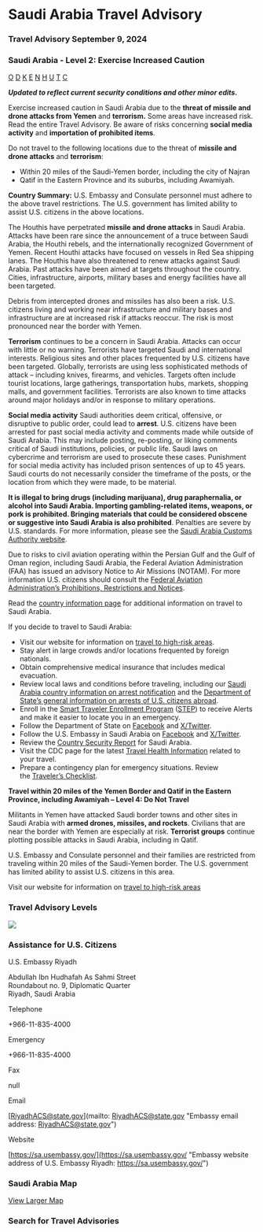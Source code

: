 # Saudi Arabia Travel Advisory

### Travel Advisory September 9, 2024

### Saudi Arabia - Level 2: Exercise Increased Caution

[O](javascript:void(0); "Tool Tip: Other")
[D](javascript:void(0); "Tool Tip: Wrongful Detention")
[K](javascript:void(0); "Tool Tip: Kidnap and Hostage")
[E](javascript:void(0); "Tool Tip: Event")
[N](javascript:void(0); "Tool Tip: Disaster")
[H](javascript:void(0); "Tool Tip: Health")
[U](javascript:void(0); "Tool Tip: Civil Unrest")
[T](javascript:void(0); "Tool Tip: Terrorism")
[C](javascript:void(0); "Tool Tip: Crimes")

***Updated to reflect current security conditions and other minor edits.***

Exercise increased caution in Saudi Arabia due to the **threat of missile and drone attacks from Yemen** and **terrorism.** Some areas have increased risk. Read the entire Travel Advisory. Be aware of risks concerning **social media activity** and **importation of prohibited items**.

Do not travel to the following locations due to the threat of **missile and drone attacks** and **terrorism**:

* Within 20 miles of the Saudi-Yemen border, including the city of Najran
* Qatif in the Eastern Province and its suburbs, including Awamiyah.

**Country Summary:** U.S. Embassy and Consulate personnel must adhere to the above travel restrictions. The U.S. government has limited ability to assist U.S. citizens in the above locations.

The Houthis have perpetrated **missile and drone attacks** in Saudi Arabia. Attacks have been rare since the announcement of a truce between Saudi Arabia, the Houthi rebels, and the internationally recognized Government of Yemen. Recent Houthi attacks have focused on vessels in Red Sea shipping lanes. The Houthis have also threatened to renew attacks against Saudi Arabia. Past attacks have been aimed at targets throughout the country. Cities, infrastructure, airports, military bases and energy facilities have all been targeted.

Debris from intercepted drones and missiles has also been a risk. U.S. citizens living and working near infrastructure and military bases and infrastructure are at increased risk if attacks reoccur. The risk is most pronounced near the border with Yemen.

**Terrorism** continues to be a concern in Saudi Arabia. Attacks can occur with little or no warning. Terrorists have targeted Saudi and international interests. Religious sites and other places frequented by U.S. citizens have been targeted. Globally, terrorists are using less sophisticated methods of attack – including knives, firearms, and vehicles. Targets often include tourist locations, large gatherings, transportation hubs, markets, shopping malls, and government facilities. Terrorists are also known to time attacks around major holidays and/or in response to military operations.

**Social media activity** Saudi authorities deem critical, offensive, or disruptive to public order, could lead to **arrest**. U.S. citizens have been arrested for past social media activity and comments made while outside of Saudi Arabia. This may include posting, re-posting, or liking comments critical of Saudi institutions, policies, or public life. Saudi laws on cybercrime and terrorism are used to prosecute these cases. Punishment for social media activity has included prison sentences of up to 45 years. Saudi courts do not necessarily consider the timeframe of the posts, or the location from which they were made, to be material.

**It is illegal to bring drugs (including marijuana), drug paraphernalia, or alcohol into Saudi Arabia. Importing gambling-related items, weapons, or pork is prohibited. Bringing materials that could be considered obscene or suggestive into Saudi Arabia is also prohibited**. Penalties are severe by U.S. standards. For more information, please see the [Saudi Arabia Customs Authority website](https://zatca.gov.sa/en/HelpCenter/FAQs/Pages/FAQArchiveEservices.aspx?cat=15).

Due to risks to civil aviation operating within the Persian Gulf and the Gulf of Oman region, including Saudi Arabia, the Federal Aviation Administration (FAA) has issued an advisory Notice to Air Missions (NOTAM). For more information U.S. citizens should consult the [Federal Aviation Administration’s Prohibitions, Restrictions and Notices](https://travel.state.gov/content/travel/en/traveladvisories/traveladvisories/saudi-arabia-travel-advisory.html#ExternalPopup).

Read the [country information page](https://travel.state.gov/content/travel/en/international-travel/International-Travel-Country-Information-Pages/SaudiArabia.html) for additional information on travel to Saudi Arabia.

If you decide to travel to Saudi Arabia:

* Visit our website for information on [travel to high-risk areas](https://travel.state.gov/content/travel/en/international-travel/before-you-go/travelers-with-special-considerations/high-risk-travelers.html).
* Stay alert in large crowds and/or locations frequented by foreign nationals.
* Obtain comprehensive medical insurance that includes medical evacuation.
* Review local laws and conditions before traveling, including our [Saudi Arabia country information on arrest notification](https://travel.state.gov/content/travel/en/international-travel/International-Travel-Country-Information-Pages/SaudiArabia.html) and the [Department of State’s general information on arrests of U.S. citizens abroad](https://travel.state.gov/content/travel/en/international-travel/emergencies/arrest-detention.html).
* Enroll in the [Smart Traveler Enrollment Program](https://step.state.gov/step/) ([STEP](https://step.state.gov/step/)) to receive Alerts and make it easier to locate you in an emergency.
* Follow the Department of State on [Facebook](https://www.facebook.com/travelgov/) and [X/Twitter](https://twitter.com/TravelGov).
* Follow the U.S. Embassy in Saudi Arabia on [Facebook](https://www.facebook.com/USAinKSA/) and [X/Twitter](https://twitter.com/USAinKSA).
* Review the [Country Security Report](https://www.osac.gov/Content/Browse/Report?subContentTypes=Country%20Security%20Report) for Saudi Arabia.
* Visit the CDC page for the latest [Travel Health Information](https://wwwnc.cdc.gov/travel/destinations/list) related to your travel.
* Prepare a contingency plan for emergency situations. Review the [Traveler’s Checklist](https://travel.state.gov/content/travel/en/international-travel/before-you-go/travelers-checklist.html).

**Travel within 20 miles of the Yemen Border and Qatif in the Eastern Province, including Awamiyah – Level 4: Do Not Travel**

Militants in Yemen have attacked Saudi border towns and other sites in Saudi Arabia with **armed drones, missiles, and rockets**. Civilians that are near the border with Yemen are especially at risk. **Terrorist groups** continue plotting possible attacks in Saudi Arabia, including in Qatif.

U.S. Embassy and Consulate personnel and their families are restricted from traveling within 20 miles of the Saudi-Yemen border. The U.S. government has limited ability to assist U.S. citizens in this area.

Visit our website for information on [travel to high-risk areas](https://travel.state.gov/content/travel/en/international-travel/before-you-go/travelers-with-special-considerations/high-risk-travelers.html)

### Travel Advisory Levels

[![](/content/dam/NEWTravelAssets/images/travel-levelv1.svg)](/content/travel/en/international-travel/before-you-go/about-our-new-products.html "Travel Advisory Levels")

### Assistance for U.S. Citizens

U.S. Embassy Riyadh

Abdullah Ibn Hudhafah As Sahmi Street  
Roundabout no. 9, Diplomatic Quarter  
Riyadh, Saudi Arabia

Telephone

+966-11-835-4000

Emergency

+966-11-835-4000

Fax

null

Email

[RiyadhACS@state.gov](mailto: RiyadhACS@state.gov "Embassy email address: RiyadhACS@state.gov")

Website

[https://sa.usembassy.gov/](https://sa.usembassy.gov/ "Embassy website address of U.S. Embassy Riyadh: https://sa.usembassy.gov/")

### Saudi Arabia Map

[View Larger Map](https://travelmaps.state.gov/TSGMap/?extent=24.494905496,15.235891046,64.567707572,34.128442109 "Map of Saudi Arabia")



### Search for Travel Advisories